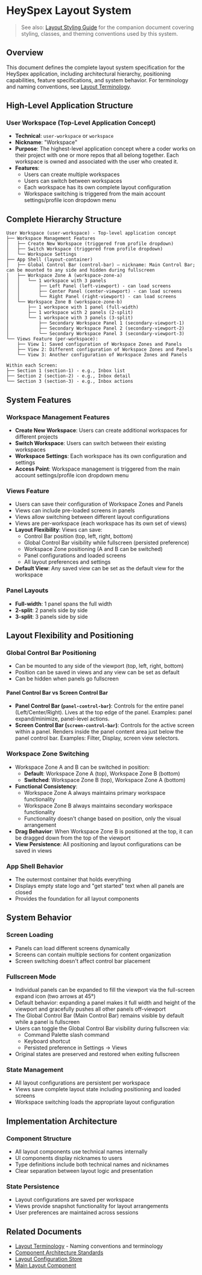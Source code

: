 # HeySpex Layout System

> See also: [Layout Styling Guide](./layout-styling.md) for the companion document covering styling, classes, and theming conventions used by this system.

## Overview

This document defines the complete layout system specification for the HeySpex application, including architectural hierarchy, positioning capabilities, feature specifications, and system behavior. For terminology and naming conventions, see [Layout Terminology](./terminology.md).

## High-Level Application Structure

### User Workspace (Top-Level Application Concept)

- **Technical**: `user-workspace` or `workspace`
- **Nickname**: "Workspace"
- **Purpose**: The highest-level application concept where a coder works on their project with one or more repos that all belong together. Each workspace is owned and associated with the user who created it.
- **Features**:
   - Users can create multiple workspaces
   - Users can switch between workspaces
   - Each workspace has its own complete layout configuration
   - Workspace switching is triggered from the main account settings/profile icon dropdown menu

## Complete Hierarchy Structure

```
User Workspace (user-workspace) - Top-level application concept
├── Workspace Management Features
│   ├── Create New Workspace (triggered from profile dropdown)
│   ├── Switch Workspace (triggered from profile dropdown)
│   └── Workspace Settings
├── App Shell (layout-container)
│   ├── Global Control Bar (control-bar) — nickname: Main Control Bar; can be mounted to any side and hidden during fullscreen
│   ├── Workspace Zone A (workspace-zone-a)
│   │   └── 1 workspace with 3 panels
│   │       ├── Left Panel (left-viewport) - can load screens
│   │       ├── Center Panel (center-viewport) - can load screens
│   │       └── Right Panel (right-viewport) - can load screens
│   └── Workspace Zone B (workspace-zone-b)
│       ├── 1 workspace with 1 panel (full-width)
│       ├── 1 workspace with 2 panels (2-split)
│       └── 1 workspace with 3 panels (3-split)
│           ├── Secondary Workspace Panel 1 (secondary-viewport-1)
│           ├── Secondary Workspace Panel 2 (secondary-viewport-2)
│           └── Secondary Workspace Panel 3 (secondary-viewport-3)
└── Views Feature (per-workspace):
    ├── View 1: Saved configuration of Workspace Zones and Panels
    ├── View 2: Different configuration of Workspace Zones and Panels
    └── View 3: Another configuration of Workspace Zones and Panels

Within each Screen:
├── Section 1 (section-1) - e.g., Inbox list
├── Section 2 (section-2) - e.g., Inbox detail
└── Section 3 (section-3) - e.g., Inbox actions
```

## System Features

### Workspace Management Features

- **Create New Workspace**: Users can create additional workspaces for different projects
- **Switch Workspace**: Users can switch between their existing workspaces
- **Workspace Settings**: Each workspace has its own configuration and settings
- **Access Point**: Workspace management is triggered from the main account settings/profile icon dropdown menu

### Views Feature

- Users can save their configuration of Workspace Zones and Panels
- Views can include pre-loaded screens in panels
- Views allow switching between different layout configurations
- Views are per-workspace (each workspace has its own set of views)
- **Layout Flexibility**: Views can save:
   - Control Bar position (top, left, right, bottom)
   - Global Control Bar visibility while fullscreen (persisted preference)
   - Workspace Zone positioning (A and B can be switched)
   - Panel configurations and loaded screens
   - All layout preferences and settings
- **Default View**: Any saved view can be set as the default view for the workspace

### Panel Layouts

- **Full-width**: 1 panel spans the full width
- **2-split**: 2 panels side by side
- **3-split**: 3 panels side by side

## Layout Flexibility and Positioning

### Global Control Bar Positioning

- Can be mounted to any side of the viewport (top, left, right, bottom)
- Position can be saved in views and any view can be set as default
- Can be hidden when panels go fullscreen

#### Panel Control Bar vs Screen Control Bar

- **Panel Control Bar (`panel-control-bar`)**: Controls for the entire panel (Left/Center/Right). Lives at the top edge of the panel. Examples: panel expand/minimize, panel-level actions.
- **Screen Control Bar (`screen-control-bar`)**: Controls for the active screen within a panel. Renders inside the panel content area just below the panel control bar. Examples: Filter, Display, screen view selectors.

### Workspace Zone Switching

- Workspace Zone A and B can be switched in position:
   - **Default**: Workspace Zone A (top), Workspace Zone B (bottom)
   - **Switched**: Workspace Zone B (top), Workspace Zone A (bottom)
- **Functional Consistency**:
   - Workspace Zone A always maintains primary workspace functionality
   - Workspace Zone B always maintains secondary workspace functionality
   - Functionality doesn't change based on position, only the visual arrangement
- **Drag Behavior**: When Workspace Zone B is positioned at the top, it can be dragged down from the top of the viewport
- **View Persistence**: All positioning and layout configurations can be saved in views

### App Shell Behavior

- The outermost container that holds everything
- Displays empty state logo and "get started" text when all panels are closed
- Provides the foundation for all layout components

## System Behavior

### Screen Loading

- Panels can load different screens dynamically
- Screens can contain multiple sections for content organization
- Screen switching doesn't affect control bar placement

### Fullscreen Mode

- Individual panels can be expanded to fill the viewport via the full-screen expand icon (two arrows at 45°)
- Default behavior: expanding a panel makes it full width and height of the viewport and gracefully pushes all other panels off-viewport
- The Global Control Bar (Main Control Bar) remains visible by default while a panel is fullscreen
- Users can toggle the Global Control Bar visibility during fullscreen via:
   - Command Palette slash command
   - Keyboard shortcut
   - Persisted preference in Settings → Views
- Original states are preserved and restored when exiting fullscreen

### State Management

- All layout configurations are persistent per workspace
- Views save complete layout state including positioning and loaded screens
- Workspace switching loads the appropriate layout configuration

## Implementation Architecture

### Component Structure

- All layout components use technical names internally
- UI components display nicknames to users
- Type definitions include both technical names and nicknames
- Clear separation between layout logic and presentation

### State Persistence

- Layout configurations are saved per workspace
- Views provide snapshot functionality for layout arrangements
- User preferences are maintained across sessions

## Related Documents

- [Layout Terminology](./terminology.md) - Naming conventions and terminology
- [Component Architecture Standards](../components/standards/component-architecture.md)
- [Layout Configuration Store](../store/layout-config-store.ts)
- [Main Layout Component](../components/layout/main-layout.tsx)
